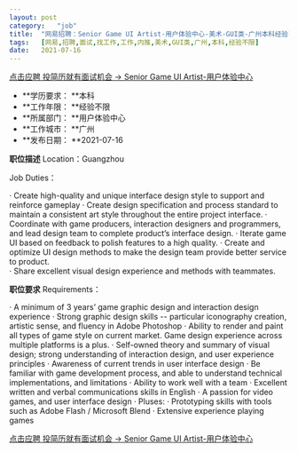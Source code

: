 ```yaml
---
layout:	post
category:	"job"
title:	"网易招聘：Senior Game UI Artist-用户体验中心-美术-GUI类-广州本科经验不限"
tags:	[网易,招聘,面试,找工作,工作,内推,美术,GUI类,广州,本科,经验不限]
date:	2021-07-16
---
```


[点击应聘 投简历就有面试机会 -> Senior Game UI Artist-用户体验中心](http://mobile.bole.netease.com/bole/boleDetail?id=18356&employeeId=346f03c3cda5f04c&key=all)



- **学历要求： **本科
- **工作年限： **经验不限
- **所属部门： **用户体验中心
- **工作城市： **广州
- **发布日期： **2021-07-16



**职位描述**
Location：Guangzhou 
 

Job Duties：

· Create high-quality and unique interface design style to support and reinforce gameplay
· Create design specification and process standard to maintain a consistent art style throughout the entire project interface.
· Coordinate with game producers, interaction designers and programmers, and lead design team to complete product’s interface design.
· Iterate game UI based on feedback to polish features to a high quality.
· Create and optimize UI design methods to make the design team provide better service to product.   
· Share excellent visual design experience and methods with teammates.

 





**职位要求**
Requirements：

· A minimum of 3 years’ game graphic design and interaction design experience
· Strong graphic design skills -- particular iconography creation, artistic sense, and fluency in Adobe Photoshop
· Ability to render and paint all types of game style on current market. Game design experience across multiple platforms is a plus.
· Self-owned theory and summary of visual design; strong understanding of interaction design, and user experience principles
· Awareness of current trends in user interface design
· Be familiar with game development process, and able to understand technical implementations, and limitations
· Ability to work well with a team
· Excellent written and verbal communications skills in English
· A passion for video games, and user interface design
· Pluses:
· Prototyping skills with tools such as Adobe Flash / Microsoft Blend
· Extensive experience playing games



[点击应聘 投简历就有面试机会 -> Senior Game UI Artist-用户体验中心](http://mobile.bole.netease.com/bole/boleDetail?id=18356&employeeId=346f03c3cda5f04c&key=all)